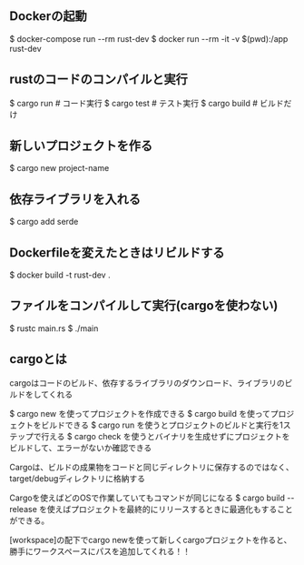 ## Dockerの起動
$ docker-compose run --rm rust-dev
$ docker run --rm -it -v $(pwd):/app rust-dev

## rustのコードのコンパイルと実行
$ cargo run        # コード実行
$ cargo test       # テスト実行
$ cargo build      # ビルドだけ

## 新しいプロジェクトを作る
$ cargo new project-name

## 依存ライブラリを入れる
$ cargo add serde

## Dockerfileを変えたときはリビルドする
$ docker build -t rust-dev .

## ファイルをコンパイルして実行(cargoを使わない)
$ rustc main.rs
$ ./main

## cargoとは
cargoはコードのビルド、依存するライブラリのダウンロード、ライブラリのビルドをしてくれる

$ cargo new を使ってプロジェクトを作成できる
$ cargo build を使ってプロジェクトをビルドできる
$ cargo run を使うとプロジェクトのビルドと実行を1ステップで行える
$ cargo check を使うとバイナリを生成せずにプロジェクトをビルドして、エラーがないか確認できる

Cargoは、ビルドの成果物をコードと同じディレクトリに保存するのではなく、target/debugディレクトリに格納する

Cargoを使えばどのOSで作業していてもコマンドが同じになる
$ cargo build --release を使えばプロジェクトを最終的にリリースするときに最適化もすることができる。

[workspace]の配下でcargo newを使って新しくcargoプロジェクトを作ると、勝手にワークスペースにパスを追加してくれる！！


